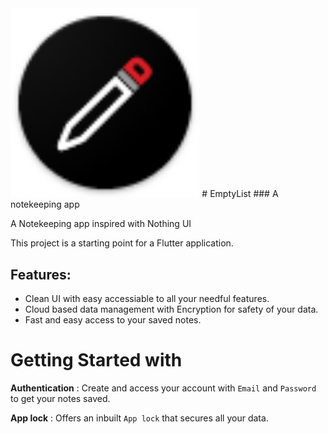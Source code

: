 <img src="https://github.com/maxx4688/EmptyList/blob/main/android/app/src/main/res/mipmap-hdpi/ic_launcher.png" alt="logotype" width="60%"/>
# EmptyList
### A notekeeping app 

A Notekeeping app inspired with Nothing UI

This project is a starting point for a Flutter application.

## Features:

- Clean UI with easy accessiable to all your needful features.
- Cloud based data management with Encryption for safety of your data.
- Fast and easy access to your saved notes.

# Getting Started with
**Authentication** : Create and access your account with `Email` and `Password` to get your notes saved.

**App lock** : Offers an inbuilt ```App lock``` that secures all your data.
